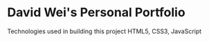 # David Wei's Personal Portfolio


Technologies used in building this project
 HTML5, CSS3, JavaScript

 
